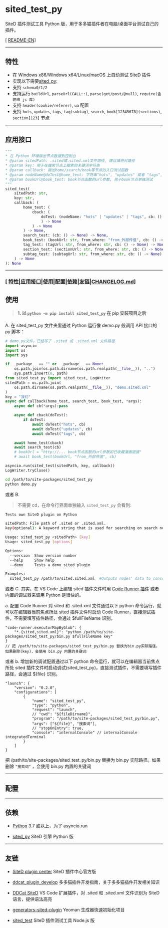# sited_test_py

SiteD 插件测试工具 Python 版，用于多多猫插件者在电脑/桌面平台测试自己的插件。

[ [README-EN](README_EN.md)]

---

## 特性

-   在 Windows x86/Windows x64/Linux/macOS 上自动测试 SiteD 插件
-   实现以下需要[sited_py](https://github.com/wistn/sited_py):
-   支持 `schema0/1/2`
-   支持运行 `buildUrl`, `parseUrl(CALL::)`, `parse(get/post/@null)`, `require(含网络 js 库)`
-   支持 `header(cookie/referer)`, `ua` 配置
-   支持 `hots`, `updates`, `tags`, `tag(subtag)`, `search`, `book[12345678](sections)`, `section[123]` 节点

---

## 应用接口

```python
"""
* 在 Python 环境输出节点数据到控制台
* @param sitedPath: .sited或.sited.xml文件路径, 建议填绝对路径
* @param key: 用于在搜索节点上搜索的关键词字符串
* @param callback: 输出home/search/book等节点的入口测试函数
* @param nodeName@doTest@home_test: 字符串"hots", "updates" 或者 "tags", 用于开始hots/updates/tags节点的测试函数
* @param bookUrl@book_test: book节点函数的url参数, 用于book节点单独测试
"""
sited_test(
    sitedPath: str,
    key: str,
    callback: (
        home_test: (
            cback: (
                doTest: (nodeName: "hots" | "updates" | "tags", cb: () -> None
                ) -> None
            ) -> None
        ) -> None,
        search_test: (cb: () -> None) -> None,
        book_test: (bookUrl: str, from_where: "from_外部传值", cb: () -> None) -> None,
        tag_test: (tagUrl: str, from_where: str, cb: () -> None) -> None,
        section_test: (sectionUrl: str, from_where: str, cb: () -> None) -> None,
        subtag_test: (subtagUrl: str, from_where: str, cb: () -> None) -> None
    ) -> None
): None
```

---

### [ [特性](#特性)|[应用接口](#应用接口)|[使用](#使用)|[配置](#配置)|[依赖](#依赖)|[友链](#友链)|[CHANGELOG.md](CHANGELOG.md)]

## 使用

> #### 1. 以 `python -m pip install sited_test_py` 在 pip 安装项目之后

A. 在 sited_test_py 文件夹里通过 Python 运行像 demo.py 般调用 API 接口的 py 脚本：

```python
# demo.py文件，已经写了 .sited 或 .sited.xml 文件路径
import asyncio
import os
import sys

if __package__ == "" or __package__ == None:
    os.path.join(os.path.dirname(os.path.realpath(__file__)), "..")
    sys.path.insert(0, path)
from sited_test_py import sited_test, LogWriter
sitedPath = os.path.join(
    os.path.dirname(os.path.realpath(__file__)), "demo.sited.xml"
)
key = "我们"
async def callback(home_test, search_test, book_test, *args):
    async def cb(*args):pass

    async def cback(doTest):
        if doTest:
            await doTest("hots", cb)
            await doTest("updates", cb)
            await doTest("tags", cb)

    await home_test(cback)
    await search_test(cb)
    # bookUrl = "http://... book节点函数的url参数如已收藏漫画链接"
    # await book_test(bookUrl, "from_外部传值", cb)

asyncio.run(sited_test(sitedPath, key, callback))
LogWriter.tryClose()
```

```bash
cd /path/to/site-packages/sited_test_py
python demo.py
```

或者 B.

> 不需要 cd，在命令行界面单独输入 `sited_test_py` 会看到:

```bash
Tests own SiteD plugin on Python

sitedPath: File path of .sited or .sited.xml.
key(optional): A keyword string that is used for searching on search node, if not be inputted, built-in keyword of bin.py would be used.

Usage: sited_test_py <sitedPath> [key]
Usage: sited_test_py [options]

Options:
  --version  Show version number
  --help     Show help
  --demo     Tests a demo sited plugin

Examples:
  sited_test_py /path/to/sited.sited.xml  #Outputs nodes' data to console on Python.
```

或者 C. 其实，在 VS Code 上编辑 sited 插件文件时用 [Code Runner 插件](https://marketplace.visualstudio.com/items?itemName=formulahendry.code-runner) 或者内置的调试器来调用 Python 是很快的。

a. 配置 Code Runner 对.sited 和 .sited.xml 文件通过以下 python 命令运行，就可以在编辑器当前焦点所处 sited 插件文件时启动 Code Runner，直接测试插件，不需要填写插件路径，会通过 \$fullFileName 识别。

```jsonc
"code-runner.executorMapByGlob": {
    "*.{sited,sited.xml}": "python /path/to/site-packages/sited_test_py/bin.py $fullFileName key"
}
// 把 /path/to/site-packages/sited_test_py/bin.py 替换为bin.py实际路径。如果删除(key)，会使用 bin.py 内置的关键词
```

或者 b. 增加新的调试配置通过以下 python 命令运行，就可以在编辑器当前焦点所处 sited 插件文件时启动调试(sited_test_py)，直接测试插件，不需要填写插件路径，会通过 \${file} 识别。

```jsonc
"launch": {
    "version": "0.2.0",
    "configurations": [
        {
            "name": "sited_test_py",
            "type": "python",
            "request": "launch",
            // "cwd": "${fileDirname}",
            "program": "/path/to/site-packages/sited_test_py/bin.py",
            "args": ["${file}", "搜索词"],
            // "stopOnEntry": true,
            "console": "internalConsole" // internalConsole integratedTerminal
        }
    ]
}
```

把 /path/to/site-packages/sited_test_py/bin.py 替换为 bin.py 实际路径。如果删除 `"搜索词"` ，会使用 bin.py 内置的关键词

---

## 配置

---

## 依赖

-   [Python](https://www.python.org/) 3.7 或以上，为了 asyncio.run

-   [sited_py](https://github.com/wistn/sited_py) SiteD 引擎 Python 版

---

## 友链

-   [SiteD plugin center](http://sited.noear.org/) SiteD 插件中心官方版

-   [ddcat_plugin_develop](https://www.kancloud.cn/magicdmer/ddcat_plugin_develop) 多多猫插件开发指南，关于多多猫插件开发相关知识

-   [DDCat SiteD](https://github.com/Yinr/DDCa-SiteD.vscode-ext) VS Code 扩展插件，对 .sited 和 .sited.xml 文件识别为 SiteD 语言，提供语法高亮

-   [generators-sited-plugin](https://github.com/htynkn/generators-sited-plugin) Yeoman 生成器快速初始化项目

-   [sited_test](https://github.com/wistn/sited_test) SiteD 插件测试工具 Node.js 版
